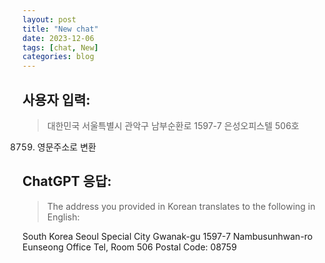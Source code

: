 ```yaml
---
layout: post
title: "New chat"
date: 2023-12-06
tags: [chat, New]
categories: blog
---
```


## 사용자 입력:
> 대한민국
서울특별시
관악구
남부순환로 1597-7
은성오피스텔 506호
08759. 영문주소로 변환

## ChatGPT 응답:
> The address you provided in Korean translates to the following in English:

South Korea
Seoul Special City
Gwanak-gu
1597-7 Nambusunhwan-ro
Eunseong Office Tel, Room 506
Postal Code: 08759

